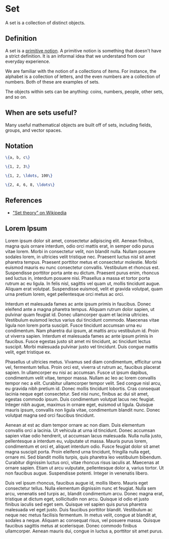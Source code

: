 # Set

A set is a collection of distinct objects.

## Definition

A set is a [primitive notion](https://en.wikipedia.org/wiki/Primitive_notion). A
primitive notion is something that doesn't have a strict definition. It is an informal
idea that we understand from our everyday experience.

We are familiar with the notion of a collections of items. For instance, the alphabet is a collection of
letters, and the even numbers are a collection of numbers. Both of these are examples
of sets.

The objects within sets can be anything: coins, numbers, people, other sets, and so on.

## When are sets useful?

Many useful mathematical objects are built off of sets, including fields, groups, and vector spaces.

## Notation

```latex
\{a, b, c\}
```

```latex
\{1, 2, 3\}
```

```latex
\{1, 2, \ldots, 100\}
```

```latex
\{2, 4, 6, 8, \ldots\}
```

## References

- ["Set theory" on Wikipedia](https://en.wikipedia.org/wiki/Set_theory)

## Lorem Ipsum

Lorem ipsum dolor sit amet, consectetur adipiscing elit. Aenean finibus, magna quis ornare interdum, odio orci mattis erat, in semper odio purus vitae lorem. Morbi in consectetur velit, non blandit nulla. Nullam posuere sodales lorem, in ultricies velit tristique nec. Praesent luctus nisl sit amet pharetra tempus. Praesent porttitor metus et consectetur molestie. Morbi euismod mauris eu nunc consectetur convallis. Vestibulum et rhoncus est. Suspendisse porttitor porta ante eu dictum. Praesent purus enim, rhoncus sed luctus in, interdum posuere nisi. Phasellus a massa et tortor porta rutrum ac eu ligula. In felis nisl, sagittis vel quam ut, mollis tincidunt augue. Aliquam erat volutpat. Suspendisse euismod, velit et gravida volutpat, quam urna pretium lorem, eget pellentesque orci metus ac orci.

Interdum et malesuada fames ac ante ipsum primis in faucibus. Donec eleifend ante a magna pharetra tempus. Aliquam rutrum dolor sapien, ut pulvinar quam feugiat id. Donec ullamcorper quam et lacinia ultricies. Vestibulum euismod lectus varius dui tincidunt commodo. Maecenas vitae ligula non lorem porta suscipit. Fusce tincidunt accumsan urna eu condimentum. Nam pharetra dui ipsum, at mattis arcu vestibulum id. Proin ut viverra sapien. Interdum et malesuada fames ac ante ipsum primis in faucibus. Fusce egestas justo sit amet mi tincidunt, ac tincidunt lectus suscipit. Morbi malesuada pulvinar justo vel tincidunt. Duis congue mattis velit, eget tristique ex.

Phasellus ut ultricies metus. Vivamus sed diam condimentum, efficitur urna vel, fermentum tellus. Proin orci est, viverra ut rutrum ac, faucibus placerat sapien. In ullamcorper eu nisi ac accumsan. Fusce ut ipsum dapibus, condimentum velit vitae, tempor massa. Nullam ac leo ac lorem convallis tempor nec a elit. Curabitur ullamcorper tempor velit. Sed congue nisl arcu, eu gravida nibh pretium id. Donec mollis tincidunt lobortis. Cras consequat lacinia neque eget consectetur. Sed nisi nunc, finibus ac dui sit amet, egestas commodo ipsum. Duis condimentum volutpat lacus nec feugiat. Integer nibh augue, maximus in ornare eget, euismod ut ligula. Quisque mauris ipsum, convallis non ligula vitae, condimentum blandit nunc. Donec volutpat magna sed orci faucibus tincidunt.

Aenean at est ac diam tempor ornare ac non diam. Duis elementum convallis orci a lacinia. Ut vehicula at urna id tincidunt. Donec accumsan sapien vitae odio hendrerit, ut accumsan lacus malesuada. Nulla nulla justo, pellentesque a interdum eu, vulputate ut massa. Mauris purus lorem, condimentum et orci et, aliquet interdum odio. Fusce feugiat dolor sit amet magna suscipit porta. Proin eleifend urna tincidunt, fringilla nulla eget, ornare mi. Sed blandit mollis turpis, quis pharetra leo vestibulum bibendum. Curabitur dignissim luctus orci, vitae rhoncus risus iaculis at. Maecenas at ornare sapien. Etiam ut arcu vulputate, pellentesque dolor a, varius tortor. Ut non faucibus augue. Suspendisse potenti. Integer in venenatis libero.

Duis vel ipsum rhoncus, faucibus augue id, mollis libero. Mauris eget consectetur tellus. Nulla elementum dignissim nunc et feugiat. Nulla sem arcu, venenatis sed turpis ac, blandit condimentum arcu. Donec magna erat, tristique at dictum eget, sollicitudin non arcu. Quisque id odio et justo finibus iaculis sed eget sem. Quisque vel sapien quis purus pharetra malesuada vel eget justo. Duis faucibus porttitor blandit. Vestibulum ac neque nec metus facilisis fermentum. In metus velit, congue at blandit at, sodales a neque. Aliquam ac consequat risus, vel posuere massa. Quisque faucibus sagittis metus at scelerisque. Donec commodo finibus ullamcorper. Aenean mauris dui, congue in luctus a, porttitor sit amet purus.